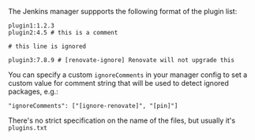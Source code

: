 The Jenkins manager suppports the following format of the plugin list:

```text
plugin1:1.2.3
plugin2:4.5 # this is a comment

# this line is ignored

plugin3:7.8.9 # [renovate-ignore] Renovate will not upgrade this
```

You can specify a custom `ignoreComments` in your manager config to set a custom value for comment string that
will be used to detect ignored packages, e.g.:

```
"ignoreComments": ["[ignore-renovate]", "[pin]"]
```

There's no strict specification on the name of the files, but usually it's `plugins.txt`
